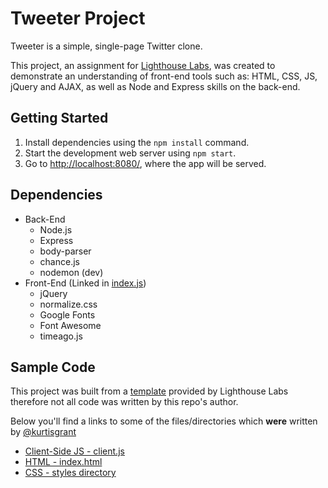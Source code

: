 # Tweeter Project

Tweeter is a simple, single-page Twitter clone.

This project, an assignment for [Lighthouse Labs](https://www.lighthouselabs.ca/), was created to demonstrate an understanding of front-end tools such as: HTML, CSS, JS, jQuery and AJAX, as well as Node and Express skills on the back-end.

## Getting Started

1. Install dependencies using the `npm install` command.
2. Start the development web server using `npm start`. 
3. Go to <http://localhost:8080/>, where the app will be served.

## Dependencies

- Back-End
  - Node.js
  - Express
  - body-parser
  - chance.js
  - nodemon (dev)
- Front-End (Linked in [index.js](public/index.html))
  - jQuery
  - normalize.css
  - Google Fonts
  - Font Awesome
  - timeago.js

## Sample Code

This project was built from a [template](https://github.com/lighthouse-labs/tweeter) provided by Lighthouse Labs therefore not all code was written by this repo's author.

Below you'll find a links to some of the files/directories which **were** written by [@kurtisgrant](https://github.com/kurtisgrant)

- [Client-Side JS - client.js](public/scripts/client.js)
- [HTML - index.html](public/index.html)
- [CSS - styles directory](public/styles)
